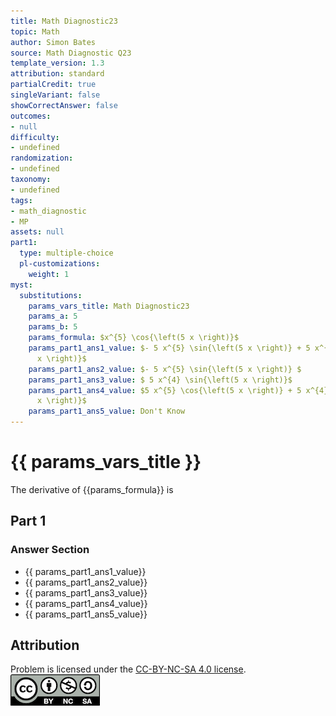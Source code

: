 ```yaml
---
title: Math Diagnostic23
topic: Math
author: Simon Bates
source: Math Diagnostic Q23
template_version: 1.3
attribution: standard
partialCredit: true
singleVariant: false
showCorrectAnswer: false
outcomes:
- null
difficulty:
- undefined
randomization:
- undefined
taxonomy:
- undefined
tags:
- math_diagnostic
- MP
assets: null
part1:
  type: multiple-choice
  pl-customizations:
    weight: 1
myst:
  substitutions:
    params_vars_title: Math Diagnostic23
    params_a: 5
    params_b: 5
    params_formula: $x^{5} \cos{\left(5 x \right)}$
    params_part1_ans1_value: $- 5 x^{5} \sin{\left(5 x \right)} + 5 x^{4} \cos{\left(5
      x \right)}$
    params_part1_ans2_value: $- 5 x^{5} \sin{\left(5 x \right)} $
    params_part1_ans3_value: $ 5 x^{4} \sin{\left(5 x \right)}$
    params_part1_ans4_value: $5 x^{5} \cos{\left(5 x \right)} + 5 x^{4} \sin{\left(5
      x \right)}$
    params_part1_ans5_value: Don't Know
---
```

# {{ params_vars_title }}
The derivative of {{params_formula}} is

## Part 1

### Answer Section

- {{ params_part1_ans1_value}}
- {{ params_part1_ans2_value}}
- {{ params_part1_ans3_value}}
- {{ params_part1_ans4_value}}
- {{ params_part1_ans5_value}}

## Attribution

Problem is licensed under the [CC-BY-NC-SA 4.0 license](https://creativecommons.org/licenses/by-nc-sa/4.0/).<br> ![The Creative Commons 4.0 license requiring attribution-BY, non-commercial-NC, and share-alike-SA license.](https://raw.githubusercontent.com/firasm/bits/master/by-nc-sa.png)